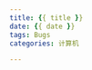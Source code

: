 ```yaml
---
title: {{ title }}
date: {{ date }}
tags: Bugs
categories: 计算机

---
```




<!-- 在此处插入赞赏模块，若不需要请删除 -->
<div id="donationPoint">


<!-- 在此处插入License模块，若不需要请删除 -->
<div id="licensePoint">